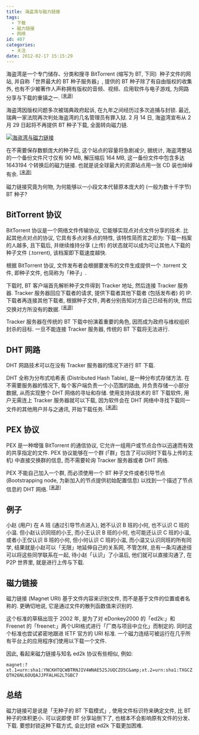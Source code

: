 ```yaml
---
title: 海盗湾与磁力链接
tags:
  - 下载
  - 磁力链接
  - 网络
id: 407
categories:
  - 关注
date: 2012-02-17 15:15:29
---
```


海盗湾是一个专门储存、分类和搜寻 BitTorrent (缩写为 BT, 下同)  种子文件的网站, 并自称「世界最大的 BT 种子服务器」, 提供的 BT 种子除了有自由版权的收集外, 也有不少被著作人声称拥有版权的音频、视频、应用软件与电子游戏, 为网路分享与下载的重镇之一. <sup>[[来源]](http://zh.wikipedia.org/zh/%E6%B5%B7%E7%9B%9C%E7%81%A3)</sup>

海盗湾因版权问题多次被瑞典政府起诉, 在九年之间经历过多次追捕与封锁. 最近, 瑞典一家法院再次判处海盗湾的几名管理员有罪入狱. 2 月 14 日, 海盗湾宣布从 2 月 29 日起将不再提供 BT 种子下载, 全面转向磁力链.

[![海盗湾与磁力链接](http://img.beamnote.com/2012/the-pirate-bay-and-magnetic-link.jpg)](http://img.beamnote.com/2012/the-pirate-bay-and-magnetic-link.jpg)<!-- more -->

在不需要保存数额庞大的种子后, 这个站点的容量将急剧减少, 据统计, 海盗湾整站的一个备份文件尺寸仅有 90 MB, 解压缩后 164 MB, 这一备份文件中包含多达 1643194 个转换后的磁力链接. 也就是说全球最大的资源站点用一张 CD 装也绰绰有余. <sup>[[来源]](http://cnbeta.com/articles/172140.htm)</sup>

磁力链接究竟为何物, 为何能够以一小段文本代替原本庞大的 (一般为数十千字节) BT 种子?

## BitTorrent 协议

BitTorrent 协议是一个网络文件传输协议, 它能够实现点对点文件分享的技术. 比起其他点对点的协议, 它具有多点对多点的特性, 该特性简而言之即为: 下载一档案的人越多, 且下载后, 并继续维持分享 (上传) 的状态就可以成为可让其他人下载的种子文件 (.torrent), 该档案即下载速度越快.

根据 BitTorrent 协议, 文件发布者会根据要发布的文件生成提供一个 .torrent 文件, 即种子文件, 也简称为「种子」.

下载时, BT 客户端首先解析种子文件得到 Tracker 地址, 然后连接 Tracker 服务器. Tracker 服务器回应下载者的请求, 提供下载者其他下载者 (包括发布者) 的 IP. 下载者再连接其他下载者, 根据种子文件, 两者分别告知对方自己已经有的块, 然后交换对方所没有的数据. <sup>[[来源]](http://zh.wikipedia.org/wiki/BitTorrent_(%E5%8D%8F%E8%AE%AE))</sup>

Tracker 服务器在传统的 BT 下载中扮演着重要的角色, 因而成为政府与维权组织封杀的目标. 一旦不能连接 Tracker 服务器, 传统的 BT 下载将无法进行.

## DHT 网路

DHT 网路技术可以在没有 Tracker 服务器的情况下进行 BT 下载.

DHT 全称为分布式哈希表 (Distributed Hash Table), 是一种分布式存储方法. 在不需要服务器的情况下, 每个客户端负责一个小范围的路由, 并负责存储一小部分数据, 从而实现整个 DHT 网络的寻址和存储. 使用支持该技术的 BT 下载软件, 用户无需连上 Tracker 服务器就可以下载, 因为软件会在 DHT 网络中寻找下载同一文件的其他用户并与之通讯, 开始下载任务. <sup>[[来源]](http://zh.wikipedia.org/wiki/BitTorrent_(%E5%8D%8F%E8%AE%AE)#DHT.E7.BD.91.E7.BB.9C)</sup>

## PEX 协议

PEX 是一种增强 BitTorrent 的通信协议, 它允许一组用户或节点合作以迅速而有效的共享指定的文件. PEX 协议能够在一个群 (「群」包含了可以同时下载与上传的主机) 中直接交换群的信息, 而不需要轮询 Tracker 服务器或者 DHT 网络.

PEX 不能自己加入一个群, 而必须使用一个 BT 种子文件或者引导节点 (Bootstrapping node, 为新加入的节点提供初始配置信息) 以找到一个描述了节点信息的 DHT 网络. <sup>[[来源]](http://en.wikipedia.org/wiki/Peer_exchange)</sup>

## 例子

小赵 (用户) 在 A 班 (通过引导节点进入), 她不认识 B 班的小何, 也不认识 C 班的小温. 但小赵认识同班的小王, 而小王认识 B 班的小何, 也可能还认识 C 班的小温, 或者小王仅认识 B 班的小何, 但小何认识 C 班的小温, 而小温又认识同班的所有同学, 结果就是小赵可以「无限」地延伸自己的关系网, 不管怎样, 总有一条沟通途径可以将这些同学联系在一起, 待小赵「认识」了小温后, 他们就可以直接沟通了, 在 P2P 世界里, 就是进行上传与下载.

## 磁力链接

磁力链接 (Magnet URI) 基于文件内容来识别文件, 而不是基于文件的位置或者名称的. 更确切地说, 它是通过文件的散列函数值来识别的.

这个标准的草稿出现于 2002 年, 是为了对 eDonkey2000 的「ed2k:」和 Freenet 的「freenet:」两个URI格式进行「厂商与项目中立化」而制定的. 同时这个标准也尝试紧密地跟进 IETF 官方的 URI 标准. 一个磁力连结可被运行在几乎所有平台上的应用程序们使用以下载一个文件.

因此, 看起来磁力链接与知名 ed2k 协议有些相似, 例如:

`magnet:?xt.1=urn:sha1:YNCKHTQCWBTRNJIV4WNAE52SJUQCZO5C&amp;xt.2=urn:sha1:TXGCZQTH26NL6OUQAJJPFALHG2LTGBC7`

## 总结

磁力链接可是说是「无种子的 BT 下载模式」, 使用文件标识符来确定文件, 比 BT 种子的体积更小. 可以说即使 BT 分享站倒下了, 也根本不会影响原有文件的分发、下载. 要想封锁这种下载方式, 会比封锁 ed2k 下载更加困难.
